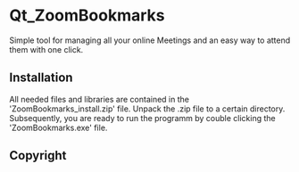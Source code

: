 # Qt_ZoomBookmarks

Simple tool for managing all your online Meetings and an easy way to attend them with one click.

## Installation

All needed files and libraries are contained in the 'ZoomBookmarks_install.zip' file.
Unpack the .zip file to a certain directory.
Subsequently, you are ready to run the programm by couble clicking the 'ZoomBookmarks.exe' file.

## Copyright


